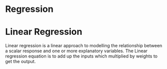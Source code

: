 # Regression

# Linear Regression

Linear regression is a linear approach to modelling the relationship between a scalar response and one or more explanatory variables.  The Linear regression equation is to add up the inputs which multiplied by weights to get the output.
